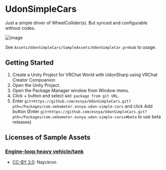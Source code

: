 # UdonSimpleCars
Just a simple driver of WheelCollider(s). But synced and configurable without codes.

![image](https://user-images.githubusercontent.com/2088693/137936901-bdcb12c5-6d77-4162-a128-6690c99b9884.png)

See `Assets/UdonSimpleCars/SampleAssets/UdonSimpleCar.prebab` to usage.

## Getting Started
1. Create a Unity Project for VRChat World with UdonSharp using VRChat Creator Compoanion
2. Open the Unity Project.
3. Open the Package Manager window from Window menu.
4. Click + button and select `Add package from git URL`.
5. Enter `git+https://github.com/esnya/UdonSimpleCars.git?pth=/Packages/com.nekometer.esnya.udon-simple-cars` and click Add button (Enter `git+https://github.com/esnya/UdonSimpleCars.git?pth=/Packages/com.nekometer.esnya.udon-simple-carss#beta` to use beta releases)

## Licenses of Sample Assets
### [Engine-loop heavy vehicle/tank](https://opengameart.org/content/engine-loop-heavy-vehicletank)
* [CC-BY 3.0](https://creativecommons.org/licenses/by/3.0/): Nayckron
